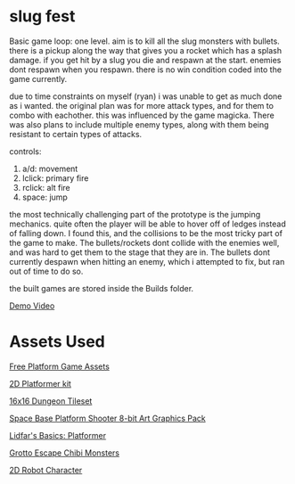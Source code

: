 # slug fest

Basic game loop: one level. aim is to kill all the slug monsters with bullets. there is a pickup along the way that gives you a rocket which has a splash damage. 
if you get hit by a slug you die and respawn at the start. enemies dont respawn when you respawn. there is no win condition coded into the game currently. 

due to time constraints on myself (ryan) i was unable to get as much done as i wanted. the original plan was for more attack types, and for them to combo with eachother. 
this was influenced by the game magicka. There was also plans to include multiple enemy types, along with them being resistant to certain types of attacks.

controls: 
1. a/d: movement
2. lclick: primary fire
3. rclick: alt fire
4. space: jump

the most technically challenging part of the prototype is the jumping mechanics. quite often the player will be able to hover off of ledges instead of falling down. 
I found this, and the collisions to be the most tricky part of the game to make. The bullets/rockets dont collide with the enemies well, and was hard to get them to the 
stage that they are in. The bullets dont currently despawn when hitting an enemy, which i attempted to fix, but ran out of time to do so. 

the built games are stored inside the Builds folder. 

[Demo Video](https://youtu.be/PVewEGknBVE)

# Assets Used

[Free Platform Game Assets](https://assetstore.unity.com/packages/2d/environments/free-platform-game-assets-85838)

[2D Platformer kit](https://assetstore.unity.com/packages/essentials/tutorial-projects/2d-platformer-11228)

[16x16 Dungeon Tileset](https://0x72.itch.io/16x16-dungeon-tileset)

[Space Base Platform Shooter 8-bit Art Graphics Pack](https://sitebender.itch.io/space-base-platform-shooter-8-bit-art-graphics-pack)

[Lidfar's Basics: Platformer](https://lidfar.itch.io/lidfars-basics-platformer)

[Grotto Escape Chibi Monsters](https://ansimuz.itch.io/grotto-escape-chibi-monsters)

[2D Robot Character](https://janitoad.itch.io/2d-robot-character)


